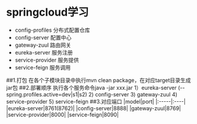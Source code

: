 # springcloud学习
* config-profiles   分布式配置仓库
* config-server     配置中心
* gateway-zuul      路由网关  
* eureka-server     服务注册
* service-provider  服务提供
* service-feign     服务调用

##1.打包
    在各个子模块目录中执行mvn clean package，在对应target目录生成jar包
##2.部署顺序
    执行各个服务命令java -jar xxx.jar
    1）eureka-server (--spring.profiles.active=dev|s1|s2)
    2) config-server
    3) gateway-zuul
    4) service-provider
    5) service-feign
##3.对应端口
|model|port|
    |:-----|:----|
    |eureka-server|8761(8762)|
    |config-server|8888|
    |gateway-zuul|8769|
    |service-provider|8000|
    |service-feign|8090|
